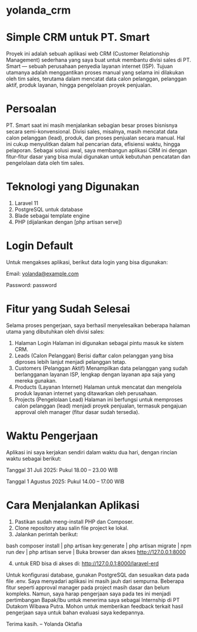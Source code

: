 # yolanda_crm
# Simple CRM untuk PT. Smart
Proyek ini adalah sebuah aplikasi web CRM (Customer Relationship Management) sederhana yang saya buat untuk membantu divisi sales di PT. Smart — sebuah perusahaan penyedia layanan internet (ISP). Tujuan utamanya adalah menggantikan proses manual yang selama ini dilakukan oleh tim sales, terutama dalam mencatat data calon pelanggan, pelanggan aktif, produk layanan, hingga pengelolaan proyek penjualan.

# Persoalan
PT. Smart saat ini masih menjalankan sebagian besar proses bisnisnya secara semi-konvensional. Divisi sales, misalnya, masih mencatat data calon pelanggan (lead), produk, dan proses penjualan secara manual. Hal ini cukup menyulitkan dalam hal pencarian data, efisiensi waktu, hingga pelaporan. Sebagai solusi awal, saya membangun aplikasi CRM ini dengan fitur-fitur dasar yang bisa mulai digunakan untuk kebutuhan pencatatan dan pengelolaan data oleh tim sales.

# Teknologi yang Digunakan
1. Laravel 11
2. PostgreSQL untuk database
3. Blade sebagai template engine
4. PHP (dijalankan dengan [php artisan serve])

# Login Default
Untuk mengakses aplikasi, berikut data login yang bisa digunakan:

Email: yolanda@example.com

Password: password

# Fitur yang Sudah Selesai
Selama proses pengerjaan, saya berhasil menyelesaikan beberapa halaman utama yang dibutuhkan oleh divisi sales:
1. Halaman Login
Halaman ini digunakan sebagai pintu masuk ke sistem CRM.
2. Leads (Calon Pelanggan)
Berisi daftar calon pelanggan yang bisa diproses lebih lanjut menjadi pelanggan tetap.
3. Customers (Pelanggan Aktif)
Menampilkan data pelanggan yang sudah berlangganan layanan ISP, lengkap dengan layanan apa saja yang mereka gunakan.
4. Products (Layanan Internet)
Halaman untuk mencatat dan mengelola produk layanan internet yang ditawarkan oleh perusahaan.
5. Projects (Pengelolaan Lead)
Halaman ini berfungsi untuk memproses calon pelanggan (lead) menjadi proyek penjualan, termasuk pengajuan approval oleh manager (fitur dasar sudah tersedia).

# Waktu Pengerjaan
Aplikasi ini saya kerjakan sendiri dalam waktu dua hari, dengan rincian waktu sebagai berikut:

Tanggal 31 Juli 2025: Pukul 18.00 – 23.00 WIB

Tanggal 1 Agustus 2025: Pukul 14.00 – 17.00 WIB

# Cara Menjalankan Aplikasi
1. Pastikan sudah meng-install PHP dan Composer.
2. Clone repository atau salin file project ke lokal.
3. Jalankan perintah berikut:

bash
composer install |
php artisan key:generate |
php artisan migrate |
npm run dev |
php artisan serve |
Buka browser dan akses http://127.0.0.1:8000

4. untuk ERD bisa di akses di: http://127.0.0.1:8000/laravel-erd

Untuk konfigurasi database, gunakan PostgreSQL dan sesuaikan data pada file .env.
Saya menyadari aplikasi ini masih jauh dari sempurna. Beberapa fitur seperti approval manager pada project masih dasar dan belum kompleks. Namun, saya harap pengerjaan saya pada tes ini menjadi pertimbangan Bapak/Ibu untuk menerima saya sebagai Internship di PT Dutakom Wibawa Putra.
Mohon untuk memberikan feedback terkait hasil pengerjaan saya untuk bahan evaluasi saya kedepannya.

Terima kasih.
– Yolanda Oktafia
